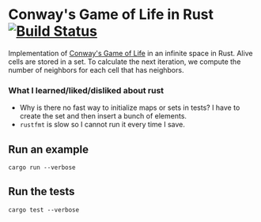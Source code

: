 # Conway's Game of Life in Rust [![Build Status](https://travis-ci.org/domoritz/gameoflife-rust.svg)](https://travis-ci.org/domoritz/gameoflife-rust)

Implementation of [Conway's Game of Life](https://en.wikipedia.org/wiki/Conway's_Game_of_Life) in an infinite space in Rust. Alive cells are stored in a set. To calculate the next iteration, we compute the number of neighbors for each cell that has neighbors.


### What I learned/liked/disliked about rust

* Why is there no fast way to initialize maps or sets in tests? I have to create the set and then insert a bunch of elements.
* `rustfmt` is slow so I cannot run it every time I save.


## Run an example

```
cargo run --verbose
```

## Run the tests

```
cargo test --verbose
```
